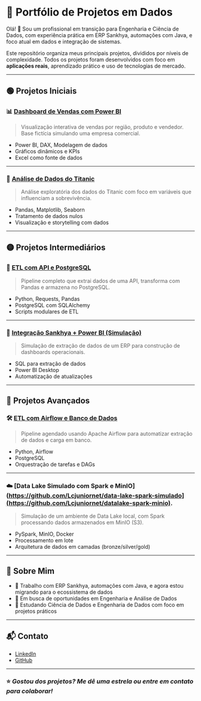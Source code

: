 # 💼 Portfólio de Projetos em Dados

Olá! 👋 Sou um profissional em transição para Engenharia e Ciência de Dados, com experiência prática em ERP Sankhya, automações com Java, e foco atual em dados e integração de sistemas.

Este repositório organiza meus principais projetos, divididos por níveis de complexidade. Todos os projetos foram desenvolvidos com foco em **aplicações reais**, aprendizado prático e uso de tecnologias de mercado.

---

## 🟢 Projetos Iniciais

### 📊 [Dashboard de Vendas com Power BI](https://github.com/Lcjuniornet/data-dashboard-vendas-powerbi)
> Visualização interativa de vendas por região, produto e vendedor. Base fictícia simulando uma empresa comercial.

- Power BI, DAX, Modelagem de dados
- Gráficos dinâmicos e KPIs
- Excel como fonte de dados

---

### 🚢 [Análise de Dados do Titanic](https://github.com/Lcjuniornet/data-eda-analise-titanic)
> Análise exploratória dos dados do Titanic com foco em variáveis que influenciam a sobrevivência.

- Pandas, Matplotlib, Seaborn
- Tratamento de dados nulos
- Visualização e storytelling com dados

---

## 🟡 Projetos Intermediários

### 🔄 [ETL com API e PostgreSQL](https://github.com/Lcjuniornet/data-etl-api-python-postgresql)
> Pipeline completo que extrai dados de uma API, transforma com Pandas e armazena no PostgreSQL.

- Python, Requests, Pandas
- PostgreSQL com SQLAlchemy
- Scripts modulares de ETL

---

### 🧩 [Integração Sankhya + Power BI (Simulação)](https://github.com/Lcjuniornet/data-integration-powerbi-sankhya)
> Simulação de extração de dados de um ERP para construção de dashboards operacionais.

- SQL para extração de dados
- Power BI Desktop
- Automatização de atualizações

---

## 🔴 Projetos Avançados

### 🛠️ [ETL com Airflow e Banco de Dados](https://github.com/Lcjuniornet/data-pipeline-etl-airflow)
> Pipeline agendado usando Apache Airflow para automatizar extração de dados e carga em banco.

- Python, Airflow
- PostgreSQL
- Orquestração de tarefas e DAGs

---

### ☁️ [Data Lake Simulado com Spark e MinIO](https://github.com/Lcjuniornet/data-lake-spark-simulado](https://github.com/Lcjuniornet/datalake-spark-minio).
> Simulação de um ambiente de Data Lake local, com Spark processando dados armazenados em MinIO (S3).

- PySpark, MinIO, Docker
- Processamento em lote
- Arquitetura de dados em camadas (bronze/silver/gold)

---

## 📌 Sobre Mim

- 💼 Trabalho com ERP Sankhya, automações com Java, e agora estou migrando para o ecossistema de dados
- 🎯 Em busca de oportunidades em Engenharia e Análise de Dados
- 🧠 Estudando Ciência de Dados e Engenharia de Dados com foco em projetos práticos

---

## 📬 Contato

- [LinkedIn](https://www.linkedin.com/in/seulinkedin)
- [GitHub](https://github.com/Lcjuniornet)

---

### ⭐ *Gostou dos projetos? Me dê uma estrela ou entre em contato para colaborar!*
